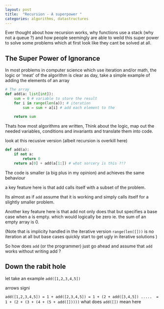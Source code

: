 ```yaml
---
layout: post
title:  "Recursion - A superpower "
categories: algorithms, datastructures
---
```


Ever thought about how recursion works, why functions use a stack (why not a queue ?) and how people seemingly are able to weild this super power to solve some problems which at first look like they cant be solved at all.

## The Super Power of Ignorance

In most problems in computer science which use iteration and/or math, the logic or 'meat' of the algorithm is clear as day, take a simple example of adding the elements of an array

```python
# The array
def add(a: list[int]):
    sum = 0 # variable to store the result
    for i in range(len(a)): # iteration
        sum = sum + a[i] # add each element to the
        
    return sum
```
Thats how most algorithms are written, Think about the logic, map out the needed variables, conditions and invariants and translate them into code.

look at this recusive version (albeit recursion is overkill here)

```python
def add(a):
    if not a: 
        return 0    
    return a[0] + add(a[1:]) # what sorcery is this ?!?

```

The code is smaller (a big plus in my opinion) and achieves the same behaviour

a key feature here is that add calls itself with a subset of the problem. 

Its almost as if `add` assume that it is working and simply calls itself for a slightly smaller problem.

Another key feature here is that add not only does that but specifies a base case when a is empty. which would logically be zero ie. the sum of an empty array is 0.

(Note that is implicity handled in the iterative version `range(len([]))` is no iteration at all  but base cases quickly start to get ugly in iterative solutions )

So how does `add` (or the programmer) just go ahead and assume that `add` works without writing add ?

## Down the rabit hole

let take an example `add([1,2,3,4,5])`

arrows signi

`add([1,2,3,4,5]) = 1 + add([2,3,4,5]) = 1 + (2 + add([3,4,5]) .....  = 1 + (2 + (3 + (4 + (5 + add([]))))`
what does `add([])` mean here









